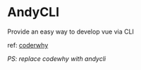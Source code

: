 # AndyCLI
Provide an easy way to develop vue via CLI

ref: [coderwhy](https://github.com/coderwhy/coderwhy)

_PS: replace codewhy with andycli_